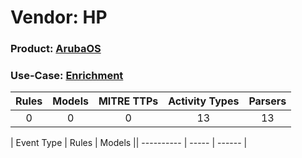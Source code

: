 Vendor: HP
==========
### Product: [ArubaOS](../ds_hp_arubaos.md)
### Use-Case: [Enrichment](../../../../UseCases/uc_enrichment.md)

| Rules | Models | MITRE TTPs | Activity Types | Parsers |
|:-----:|:------:|:----------:|:--------------:|:-------:|
|   0   |   0    |     0      |       13       |   13    |

| Event Type | Rules | Models || ---------- | ----- | ------ |
